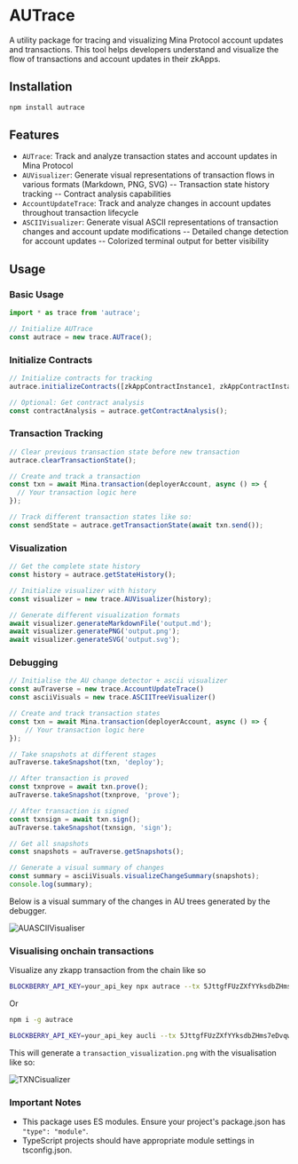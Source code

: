 # AUTrace

A utility package for tracing and visualizing Mina Protocol account updates and transactions. This tool helps developers understand and visualize the flow of transactions and account updates in their zkApps.

## Installation

```bash
npm install autrace
```

## Features

- `AUTrace`: Track and analyze transaction states and account updates in Mina Protocol
- `AUVisualizer`: Generate visual representations of transaction flows in various formats (Markdown, PNG, SVG)
-- Transaction state history tracking
-- Contract analysis capabilities
- `AccountUpdateTrace`: Track and analyze changes in account updates throughout transaction lifecycle
- `ASCIIVisualizer`: Generate visual ASCII representations of transaction changes and account update modifications
-- Detailed change detection for account updates
-- Colorized terminal output for better visibility

## Usage

### Basic Usage

```typescript
import * as trace from 'autrace';

// Initialize AUTrace
const autrace = new trace.AUTrace();
```

### Initialize Contracts

```typescript
// Initialize contracts for tracking
autrace.initializeContracts([zkAppContractInstance1, zkAppContractInstance2]);

// Optional: Get contract analysis
const contractAnalysis = autrace.getContractAnalysis();
```

### Transaction Tracking

```typescript
// Clear previous transaction state before new transaction
autrace.clearTransactionState();

// Create and track a transaction
const txn = await Mina.transaction(deployerAccount, async () => {
  // Your transaction logic here
});

// Track different transaction states like so:
const sendState = autrace.getTransactionState(await txn.send());

```

### Visualization

```typescript
// Get the complete state history
const history = autrace.getStateHistory();

// Initialize visualizer with history
const visualizer = new trace.AUVisualizer(history);

// Generate different visualization formats
await visualizer.generateMarkdownFile('output.md');
await visualizer.generatePNG('output.png');
await visualizer.generateSVG('output.svg');
```

### Debugging

```typescript
// Initialise the AU change detector + ascii visualizer
const auTraverse = new trace.AccountUpdateTrace()
const asciiVisuals = new trace.ASCIITreeVisualizer()

// Create and track transaction states
const txn = await Mina.transaction(deployerAccount, async () => {
    // Your transaction logic here
});

// Take snapshots at different stages
auTraverse.takeSnapshot(txn, 'deploy');

// After transaction is proved
const txnprove = await txn.prove();
auTraverse.takeSnapshot(txnprove, 'prove');

// After transaction is signed
const txnsign = await txn.sign();
auTraverse.takeSnapshot(txnsign, 'sign');

// Get all snapshots
const snapshots = auTraverse.getSnapshots();

// Generate a visual summary of changes
const summary = asciiVisuals.visualizeChangeSummary(snapshots);
console.log(summary);
```
Below is a visual summary of the changes in AU trees generated by the debugger.

![AUASCIIVisualiser](image.png)

### Visualising onchain transactions

Visualize any zkapp transaction from the chain like so

```bash
BLOCKBERRY_API_KEY=your_api_key npx autrace --tx 5JttgfFUzZXfYYksdbZHms7eDvqwvzvf65GuirsAcNaZpFC5BC5z
```

Or

```bash
npm i -g autrace

BLOCKBERRY_API_KEY=your_api_key aucli --tx 5JttgfFUzZXfYYksdbZHms7eDvqwvzvf65GuirsAcNaZpFC5BC5z
```

This will generate a `transaction_visualization.png` with the visualisation like so:

![TXNCisualizer](transaction_visualization.png)


### Important Notes

- This package uses ES modules. Ensure your project's package.json has `"type": "module"`.
- TypeScript projects should have appropriate module settings in tsconfig.json.

